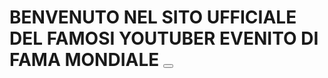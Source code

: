 <html>
  <body>
  <h1>BENVENUTO NEL SITO UFFICIALE DEL FAMOSI YOUTUBER EVENITO DI FAMA MONDIALE
  <button
  </body>
  </html>
